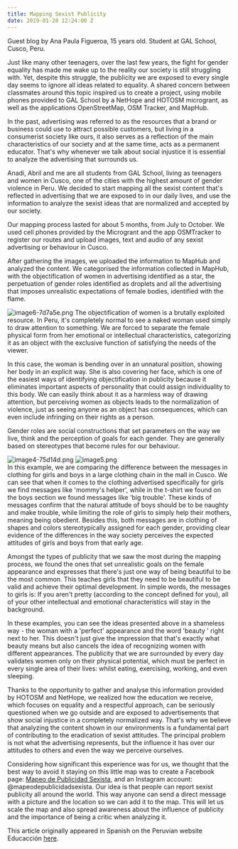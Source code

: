 ```yaml
---
title: Mapping Sexist Publicity
date: 2019-01-28 12:24:00 Z
---
```


Guest blog by Ana Paula Figueroa, 15 years old. Student at GAL School, Cusco, Peru. 

Just like many other teenagers, over the last few years, the fight for gender equality has made me wake up to the reality our society is still struggling with. Yet, despite this struggle, the publicity we are exposed to every single day seems to ignore all ideas related to equality. A shared concern between classmates around this topic inspired us to create a project, using mobile phones provided to GAL School by a NetHope and HOTOSM microgrant, as well as the applications OpenStreetMap, OSM Tracker, and MapHub.

In the past, advertising was referred to as the resources that a brand or business could use to attract possible customers, but living in a consumerist society like ours, it also serves as a reflection of the main characteristics of our society and at the same time, acts as a permanent educator. That's why whenever we talk about social injustice it is essential to analyze the advertising that surrounds us.

Anadi, Abril and me are all students from GAL School, living as teenagers and women in Cusco, one of the cities with the highest amount of gender violence in Peru. We decided to start mapping all the sexist content that's reflected in advertising that we are exposed to in our daily lives, and use the information to analyze the sexist ideas that are normalized and accepted by our society.

Our mapping process lasted for about 5 months, from July to October. We used cell phones provided by the Microgrant and the app OSMTracker to register our routes and upload images, text and audio of any sexist advertising or behaviour in Cusco.

After gathering the images, we uploaded the information to MapHub and analyzed the content. We categorised the information collected in MapHub, with the objectification of women in advertising identified as a star, the perpetuation of gender roles identified as droplets and all the advertising that imposes unrealistic expectations of female bodies, identified with the flame.

![image6-7d7a5e.png](/uploads/image6-7d7a5e.png)
The objectification of women is a brutally exploited resource. In Peru, it's completely normal to see a naked woman used simply to draw attention to something. We are forced to separate the female physical form from her emotional or intellectual characteristics, categorizing it as an object with the exclusive function of satisfying the needs of the viewer.

In this case, the woman is bending over in an unnatural position, showing her body in an explicit way. She is also covering her face, which is one of the easiest ways of identifying objectification in publicity because it eliminates important aspects of personality that could assign individuality to this body. We can easily think about it as a harmless way of drawing attention, but perceiving women as objects leads to the normalization of violence, just as seeing anyone as an object has consequences, which can even include infringing on their rights as a person.

Gender roles are social constructions that set parameters on the way we live, think and the perception of goals for each gender. They are generally based on stereotypes that become rules for our behaviour.
 
![image4-75d14d.png](/uploads/image4-75d14d.png) ![image5.png](/uploads/image5.png)       
In this example, we are comparing the difference between the messages in clothing for girls and boys in a large clothing chain in the mall in Cusco. We can see that when it comes to the clothing advertised specifically for girls we find messages like 'mommy's helper', while in the t-shirt we found on the boys section we found messages like 'big trouble'. These kinds of messages confirm that the natural attitude of boys should be to be naughty and make trouble, while limiting the role of girls to simply help their mothers, meaning being obedient. Besides this, both messages are in clothing of shapes and colors stereotypically assigned for each gender, providing clear evidence of the differences in the way society perceives the expected attitudes of girls and boys from that early age.

Amongst the types of publicity that we saw the most during the mapping process, we found the ones that set unrealistic goals on the female appearance and expresses that there's just one way of being beautiful to be the most common. This teaches girls that they need to be beautiful to be valid and achieve their optimal development. In simple words, the messages to girls is: If you aren't pretty (according to the concept defined for you), all of your other intellectual and emotional characteristics will stay in the background.

In these examples, you can see the ideas presented above in a shameless way - the woman with a 'perfect' appearance and the word 'beauty ' right next to her. This doesn't just give the impression that that's exactly what beauty means but also cancels the idea of recognizing women with different appearances. The publicity that we are surrounded by every day validates women only on their physical potential, which must be perfect in every single area of their lives: whilst eating, exercising, working, and even sleeping. 

Thanks to the opportunity to gather and analyse this information provided by HOTOSM and NetHope, we realized how the education we receive, which focuses on equality and a respectful approach, can be seriously questioned when we go outside and are exposed to advertisements that show social injustice in a completely normalized way. That's why we believe that analyzing the content shown in our environments is a fundamental part of contributing to the eradication of sexist attitudes. The principal problem is not what the advertising represents, but the influence it has over our attitudes to others and even the way we perceive ourselves.

Considering how significant this experience was for us, we thought that the best way to avoid it staying on this little map was to create a Facebook page: [Mapeo de Publicidad Sexista](https://www.facebook.com/Mapeo-de-publicidad-sexista-335319820580281/?_rdc=1&_rdr), and an Instagram account: @mapeodepublicidadsexista. Our idea is that people can report sexist publicity all around the world. This way anyone can send a direct message with a picture and the location so we can add it to the map. This will let us scale the map and also spread awareness about the influence of publicity and the importance of being a critic when analyzing it.

This article originally appeared in Spanish on the Peruvian website Educacción [here](https://www.educaccionperu.org/mapeando-publicidad-sexista/). 
